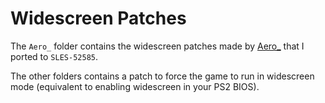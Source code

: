 # Widescreen Patches 

The `Aero_` folder contains the widescreen patches made by [Aero_](https://github.com/AeroWidescreen) that I ported to `SLES-52585`.

The other folders contains a patch to force the game to run in widescreen mode (equivalent to enabling widescreen in your PS2 BIOS).
